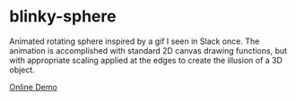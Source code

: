 # blinky-sphere
Animated rotating sphere inspired by a gif I seen in Slack once. The animation is accomplished with standard 2D canvas drawing functions, but with appropriate scaling applied at the edges to create the illusion of a 3D object.

[Online Demo](https://treplogle.github.io/blinky-sphere/)
